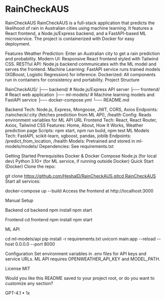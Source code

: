 # RainCheckAUS
RainCheckAUS
RainCheckAUS is a full-stack application that predicts the likelihood of rain in Australian cities using machine learning. It features a React frontend, a Node.js/Express backend, and a FastAPI-based ML microservice. The project is containerized with Docker for easy deployment.

Features
Weather Prediction: Enter an Australian city to get a rain prediction and probability.
Modern UI: Responsive React frontend styled with Tailwind CSS.
RESTful API: Node.js backend communicates with the ML model and serves the frontend.
Machine Learning: FastAPI service runs trained models (XGBoost, Logistic Regression) for inference.
Dockerized: All components run in containers for consistency and portability.
Project Structure

RainCheckAUS/
├── backend/         # Node.js/Express API server
├── frontend/        # React web application
├── ml-models/       # Machine learning models and FastAPI service
├── docker-compose.yml
└── README.md

Backend
Tech: Node.js, Express, Mongoose, JWT, CORS, Axios
Endpoints: /raincheck/:city (fetches prediction from ML API), /health
Config: Reads environment variables for ML API URL
Frontend
Tech: React, React Router, Axios, Tailwind CSS
Features: Home, About, How It Works, Weather prediction page
Scripts: npm start, npm run build, npm test
ML Models
Tech: FastAPI, scikit-learn, xgboost, pandas, joblib
Endpoints: /predict_from_location, /health
Models: Pretrained and stored in ml-models/models/
Dependencies: See requirements.txt


Getting Started
Prerequisites
Docker & Docker Compose
Node.js (for local dev)
Python 3.10+ (for ML service, if running outside Docker)
Quick Start (Docker)
Clone the repo:

git clone https://github.com/HeshalD/RainCheckAUS.gitcd RainCheckAUS
Start all services:

docker-compose up --build
Access the frontend at http://localhost:3000

Manual Setup

Backend
cd backend
npm install
npm start

Frontend
cd frontend
npm install
npm start

ML API

cd ml-models/api
pip install -r requirements.txt
uvicorn main:app --reload --host 0.0.0.0 --port 8000

Configuration
Set environment variables in .env files for API keys and service URLs.
ML API requires OPENWEATHER_API_KEY and MODEL_PATH.

License
MIT

Would you like this README saved to your project root, or do you want to customize any section?

GPT-4.1 • 1x
